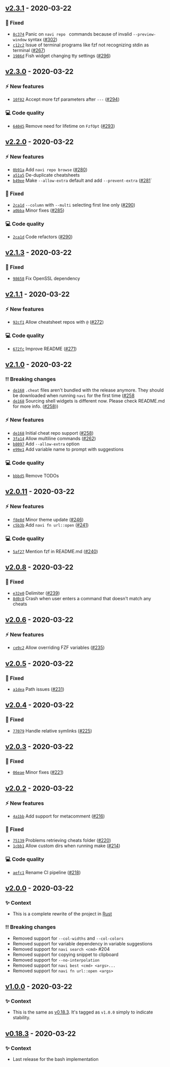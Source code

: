 ## [v2.3.1](https://github.com/denisidoro/navi/releases/tag/v2.3.1) - 2020-03-22

### :bug: Fixed
- [`8c374`](https://github.com/denisidoro/navi/commit/8c374) Panic on `navi repo ` commands because of invalid `--preview-window` syntax ([#302](https://github.com/denisidoro/navi/issues/302))
- [`c12c2`](https://github.com/denisidoro/navi/commit/c12c2) Issue of terminal programs like fzf not recognizing stdin as terminal ([#267](https://github.com/denisidoro/navi/issues/267))
- [`1986d`](https://github.com/denisidoro/navi/commit/1986d) Fish widget changing tty settings ([#296](https://github.com/denisidoro/navi/issues/296))


## [v2.3.0](https://github.com/denisidoro/navi/releases/tag/v2.3.0) - 2020-03-22

### :zap: New features
- [`10f02`](https://github.com/denisidoro/navi/commit/10f02) Accept more fzf parameters after `---` ([#294](https://github.com/denisidoro/navi/issues/294))

### :computer: Code quality
- [`64045`](https://github.com/denisidoro/navi/commit/64045) Remove need for lifetime on `FzfOpt` ([#293](https://github.com/denisidoro/navi/issues/293))


## [v2.2.0](https://github.com/denisidoro/navi/releases/tag/v2.2.0) - 2020-03-22

### :zap: New features
- [`0b91a`](https://github.com/denisidoro/navi/commit/0b91a) Add `navi repo browse` ([#280](https://github.com/denisidoro/navi/issues/280))
- [`a51a5`](https://github.com/denisidoro/navi/commit/a51a5) De-duplicate cheatsheets
- [`b49ee`](https://github.com/denisidoro/navi/commit/b49ee) Make `--allow-extra` default and add `--prevent-extra` ([#281](https://github.com/denisidoro/navi/issues/281)`

### :bug: Fixed
- [`2ca1d`](https://github.com/denisidoro/navi/commit/2ca1d) `--column` with `--multi` selecting first line only ([#290](https://github.com/denisidoro/navi/issues/290))
- [`a0bba`](https://github.com/denisidoro/navi/commit/a0bba) Minor fixes ([#285](https://github.com/denisidoro/navi/issues/285))

### :computer: Code quality
- [`2ca1d`](https://github.com/denisidoro/navi/commit/2ca1d) Code refactors ([#290](https://github.com/denisidoro/navi/issues/290))


## [v2.1.3](https://github.com/denisidoro/navi/releases/tag/v2.1.3) - 2020-03-22

### :bug: Fixed
- [`98658`](https://github.com/denisidoro/navi/commit/98658) Fix OpenSSL dependency


## [v2.1.1](https://github.com/denisidoro/navi/releases/tag/v2.1.1) - 2020-03-22

### :zap: New features
- [`92cf1`](https://github.com/denisidoro/navi/commit/92cf1) Allow cheatsheet repos with `@` ([#272](https://github.com/denisidoro/navi/issues/272))

### :computer: Code quality
- [`672fc`](https://github.com/denisidoro/navi/commit/672fc) Improve README ([#271](https://github.com/denisidoro/navi/issues/271))


## [v2.1.0](https://github.com/denisidoro/navi/releases/tag/v2.1.0) - 2020-03-22

### :bangbang: Breaking changes
- [`de168`](https://github.com/denisidoro/navi/commit/de168) `.cheat` files aren't bundled with the release anymore. They should be downloaded when running `navi` for the first time ([#258](https://github.com/denisidoro/navi/issues/258)
- [`de168`](https://github.com/denisidoro/navi/commit/de168) Sourcing shell widgets is different now. Please check README.md for more info. ([#258](https://github.com/denisidoro/navi/issues/258)))

### :zap: New features
- [`de168`](https://github.com/denisidoro/navi/commit/de168) Initial cheat repo support ([#258](https://github.com/denisidoro/navi/issues/258))
- [`3fa14`](https://github.com/denisidoro/navi/commit/3fa14) Allow multiline commands ([#262](https://github.com/denisidoro/navi/issues/262))
- [`b8097`](https://github.com/denisidoro/navi/commit/b8097) Add `--allow-extra` option
- [`e99e1`](https://github.com/denisidoro/navi/commit/e99e1) Add variable name to prompt with suggestions

### :computer: Code quality
- [`bbbd5`](https://github.com/denisidoro/navi/commit/bbbd5) Remove TODOs


## [v2.0.11](https://github.com/denisidoro/navi/releases/tag/v2.0.11) - 2020-03-22

### :zap: New features
- [`f8e8d`](https://github.com/denisidoro/navi/commit/f8e8d) Minor theme update ([#246](https://github.com/denisidoro/navi/issues/246))
- [`c5b3b`](https://github.com/denisidoro/navi/commit/c5b3b) Add `navi fn url::open` ([#241](https://github.com/denisidoro/navi/issues/241))

### :computer: Code quality
- [`5af27`](https://github.com/denisidoro/navi/commit/5af27) Mention fzf in README.md ([#240](https://github.com/denisidoro/navi/issues/240))


## [v2.0.8](https://github.com/denisidoro/navi/releases/tag/v2.0.8) - 2020-03-22

### :bug: Fixed
- [`e32e0`](https://github.com/denisidoro/navi/commit/e32e0) Delimiter ([#239](https://github.com/denisidoro/navi/issues/239))
- [`8d0c8`](https://github.com/denisidoro/navi/commit/8d0c8) Crash when user enters a command that doesn't match any cheats


## [v2.0.6](https://github.com/denisidoro/navi/releases/tag/v2.0.6) - 2020-03-22

### :zap: New features
- [`ce9c2`](https://github.com/denisidoro/navi/commit/ce9c2) Allow overriding FZF variables ([#235](https://github.com/denisidoro/navi/issues/235))


## [v2.0.5](https://github.com/denisidoro/navi/releases/tag/v2.0.5) - 2020-03-22

### :bug: Fixed
- [`a1dea`](https://github.com/denisidoro/navi/commit/a1dea) Path issues ([#231](https://github.com/denisidoro/navi/issues/231))


## [v2.0.4](https://github.com/denisidoro/navi/releases/tag/v2.0.4) - 2020-03-22

### :bug: Fixed
- [`77079`](https://github.com/denisidoro/navi/commit/77079) Handle relative symlinks ([#225](https://github.com/denisidoro/navi/issues/225))


## [v2.0.3](https://github.com/denisidoro/navi/releases/tag/v2.0.3) - 2020-03-22

### :bug: Fixed
- [`06eae`](https://github.com/denisidoro/navi/commit/06eae) Minor fixes ([#221](https://github.com/denisidoro/navi/issues/221))


## [v2.0.2](https://github.com/denisidoro/navi/releases/tag/v2.0.2) - 2020-03-22

### :zap: New features
- [`4a1bb`](https://github.com/denisidoro/navi/commit/4a1bb) Add support for metacomment ([#216](https://github.com/denisidoro/navi/issues/216))

### :bug: Fixed
- [`75139`](https://github.com/denisidoro/navi/commit/75139) Problems retrieving cheats folder ([#220](https://github.com/denisidoro/navi/issues/220))
- [`1cbb1`](https://github.com/denisidoro/navi/commit/1cbb1) Allow custom dirs when running make ([#214](https://github.com/denisidoro/navi/issues/214))

### :computer: Code quality
- [`aefc1`](https://github.com/denisidoro/navi/commit/aefc1) Rename CI pipeline ([#218](https://github.com/denisidoro/navi/issues/218))


## [v2.0.0](https://github.com/denisidoro/navi/releases/tag/v2.0.0) - 2020-03-22

### :sparkles: Context
- This is a complete rewrite of the project in [Rust](https://www.rust-lang.org)

### :bangbang: Breaking changes
- Removed support for `--col-widths` and `--col-colors`
- Removed support for  variable dependency in variable suggestions
- Removed support for `navi search <cmd>` #204
- Removed support for copying snippet to clipboard
- Removed support for `--no-interpolation`
- Removed support for `navi best <cmd> <args>...`
- Removed support for `navi fn url::open <args>`


## [v1.0.0](https://github.com/denisidoro/navi/releases/tag/v1.0.0) - 2020-03-22

### :sparkles: Context
- This is the same as [v0.18.3](https://github.com/denisidoro/navi/releases/tag/v0.18.3). It's tagged as `v1.0.0` simply to indicate stability. 


## [v0.18.3](https://github.com/denisidoro/navi/releases/tag/v0.18.3) - 2020-03-22

### :sparkles: Context
- Last release for the bash implementation
